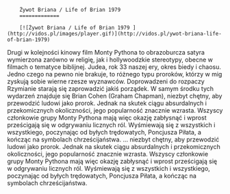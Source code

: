 
        Żywot Briana / Life of Brian 1979 
        =============
        
        [![Żywot Briana / Life of Brian 1979 ](http://vidos.pl/images/player.gif)](http://vidos.pl/ywot-briana-life-of-brian-1979)
        
        
 Drugi w kolejności kinowy film Monty Pythona to obrazoburcza satyra wymierzona zarówno w religię, jak i hollywoodzkie stereotypy, obecne w filmach o tematyce biblijnej. Judea, rok 33 naszej ery, okres biedy i chaosu. Jedno czego na pewno nie brakuje, to różnego typu proroków, którzy w mig zyskują sobie wierne rzesze wyznawców. Doprowadzeni do rozpaczy Rzymianie starają się zaprowadzić jakiś porządek. W samym środku tych wydarzeń znajduje się Brian Cohen (Graham Chapman), niezbyt chętny, aby przewodzić ludowi jako prorok. Jednak na skutek ciągu absurdalnych i przekomicznych okoliczności, jego popularność znacznie wzrasta. Wszyscy członkowie grupy Monty Pythona mają więc okazję zabłysnąć i wprost prześcigają się w odgrywaniu licznych ról. Wyśmiewają się z wszystkich i wszystkiego, poczynając od byłych trędowatych, Poncjusza Piłata, a kończąc na symbolach chrześcijaństwa.  ... niezbyt chętny, aby przewodzić ludowi jako prorok. Jednak na skutek ciągu absurdalnych i przekomicznych okoliczności, jego popularność znacznie wzrasta. Wszyscy członkowie grupy Monty Pythona mają więc okazję zabłysnąć i wprost prześcigają się w odgrywaniu licznych ról. Wyśmiewają się z wszystkich i wszystkiego, poczynając od byłych trędowatych, Poncjusza Piłata, a kończąc na symbolach chrześcijaństwa.
    